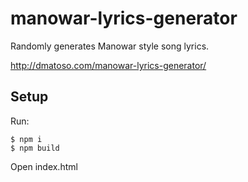 # manowar-lyrics-generator

Randomly generates Manowar style song lyrics.

http://dmatoso.com/manowar-lyrics-generator/

## Setup

Run:

```console
$ npm i
$ npm build
```

Open index.html